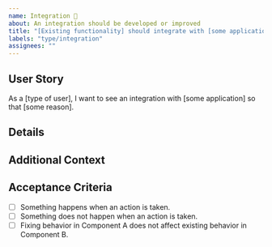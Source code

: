 ```yaml
---
name: Integration 🔌
about: An integration should be developed or improved
title: "[Existing functionality] should integrate with [some application]"
labels: "type/integration"
assignees: ""
---
```


## User Story

As a [type of user], I want to see an integration with [some application] so that [some reason].

## Details

<!-- Describe the integration. What does integrating with this application look like today? What goal would this integration help you to achieve? -->

## Additional Context

<!-- Add any other context about the integration here. -->

## Acceptance Criteria

<!-- Define conditions that must be true in order to close the issue. -->

-   [ ] Something happens when an action is taken.
-   [ ] Something does not happen when an action is taken.
-   [ ] Fixing behavior in Component A does not affect existing behavior in Component B.

